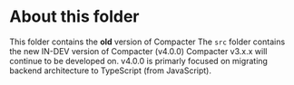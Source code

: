 # About this folder

This folder contains the **old** version of Compacter
The `src` folder contains the new IN-DEV version of Compacter (v4.0.0)
Compacter v3.x.x will continue to be developed on.
v4.0.0 is primarly focused on migrating backend architecture to TypeScript (from JavaScript).
